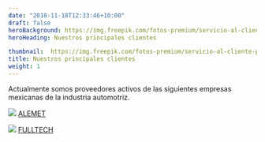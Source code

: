 ```yaml
---
date: "2018-11-18T12:33:46+10:00"
draft: false
heroBackground: https://img.freepik.com/fotos-premium/servicio-al-cliente-personalizacion-cliente-clientes-individuales-servicio-social-relacion_27634-581.jpg
heroHeading: Nuestros principales clientes 

thumbnail:  https://img.freepik.com/fotos-premium/servicio-al-cliente-personalizacion-cliente-clientes-individuales-servicio-social-relacion_27634-581.jpg
title: Nuestros principales clientes 
weight: 1
---
```


Actualmente somos proveedores activos de las siguientes empresas mexicanas de la industria automotriz.

![](/images/descarga.png)
[ALEMET]

[ALEMET]: http://alemet.com.mx/

![](/images/F.jpg)
[FULLTECH]

[FULLTECH]: https://fulltechcasting.com/

